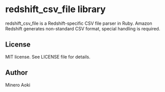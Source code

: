 # redshift_csv_file library

redshift_csv_file is a Redshift-specific CSV file parser in Ruby.
Amazon Redshift generates non-standard CSV format, special handling is required.

## License

MIT license.
See LICENSE file for details.

## Author

Minero Aoki
